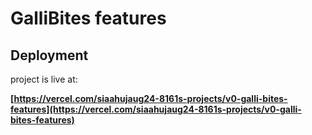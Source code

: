 # GalliBites features

## Deployment

project is live at:

**[https://vercel.com/siaahujaug24-8161s-projects/v0-galli-bites-features](https://vercel.com/siaahujaug24-8161s-projects/v0-galli-bites-features)**

